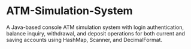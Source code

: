 # ATM-Simulation-System
A Java-based console ATM simulation system with login authentication, balance inquiry, withdrawal, and deposit operations for both current and saving accounts using HashMap, Scanner, and DecimalFormat.
